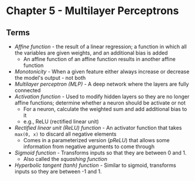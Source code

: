 # Chapter 5 - Multilayer Perceptrons

## Terms

- _Affine function_ - the result of a linear regression; a function in which all the variables are given weights, and an additional bias is added
    - An affine function of an affine function results in another affine function
- _Monotonicity_ - When a given feature either always increase or decrease the model's output - not both
- _Multilayer perceptron (MLP)_ - A deep network where the layers are fully connected
- _Activation function_ - Used to modify hidden layers so they are no longer affine functions; determine whether a neuron should be activate or not
    - For a neuron, calculate the weighted sum and add additional bias to it
    - e.g., ReLU (rectified linear unit)
- _Rectified linear unit (ReLU) function_ - An activator function that takes `max(0, x)` to discard all negative elements
    - Comes in a parameterized version (_pReLU_) that allows some information from negative arguments to come through
- _Sigmoid function_ - Transforms inputs so that they are between 0 and 1.
    - Also called the _squashing function_
- _Hyperbolic tangent (tanh) function_ - Similar to sigmoid, transforms inputs so they are between -1 and 1.